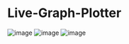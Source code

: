 # Live-Graph-Plotter
![image](https://github.com/LogicalVerse/Live-Graph-Plotter/assets/97680849/a135b594-37ed-4a61-9357-ba2f5512c07a)
![image](https://github.com/LogicalVerse/Live-Graph-Plotter/assets/97680849/2cf1a974-64cb-4afb-959f-384673afdafc)
![image](https://github.com/LogicalVerse/Live-Graph-Plotter/assets/97680849/2f9de588-f476-4668-82b6-1cbab1f9ac0c)

